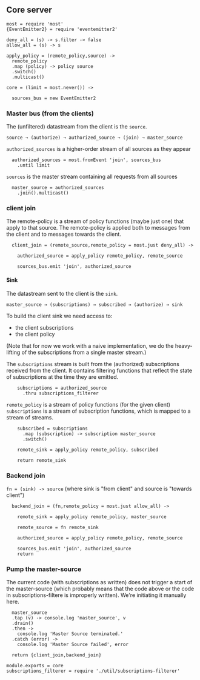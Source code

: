 Core server
-----------

    most = require 'most'
    {EventEmitter2} = require 'eventemitter2'

    deny_all = (s) -> s.filter -> false
    allow_all = (s) -> s

    apply_policy = (remote_policy,source) ->
      remote_policy
      .map (policy) -> policy source
      .switch()
      .multicast()

    core = (limit = most.never()) ->

      sources_bus = new EventEmitter2

### Master bus (from the clients)

The (unfiltered) datastream from the client is the `source`.

```
source → (authorize) → authorized_source → (join) → master_source
```

`authorized_sources` is a higher-order stream of all sources as they appear

      authorized_sources = most.fromEvent 'join', sources_bus
        .until limit

`sources` is the master stream containing all requests from all sources

      master_source = authorized_sources
        .join().multicast()

### client join

The remote-policy is a stream of policy functions (maybe just one) that apply to that source.
The remote-policy is applied both to messages from the client and to messages towards the client.

      client_join = (remote_source,remote_policy = most.just deny_all) ->

        authorized_source = apply_policy remote_policy, remote_source

        sources_bus.emit 'join', authorized_source

#### Sink

The datastream sent to the client is the `sink`.

```
master_source → (subscriptions) → subscribed → (authorize) → sink
```

To build the client sink we need access to:
- the client subscriptions
- the client policy

(Note that for now we work with a naive implementation, we do
the heavy-lifting of the subscriptions from a single master stream.)

The `subscriptions` stream is built from the (authorized) subscriptions received from the client.
It contains filtering functions that reflect the state of subscriptions at the time they are emitted.

        subscriptions = authorized_source
          .thru subscriptions_filterer

`remote_policy` is a stream of policy functions (for the given client)
`subscriptions` is a stream of subscription functions, which is mapped to a stream of streams.

        subscribed = subscriptions
          .map (subscription) -> subscription master_source
          .switch()

        remote_sink = apply_policy remote_policy, subscribed

        return remote_sink

### Backend join

`fn = (sink) -> source` (where sink is "from client" and source is "towards client")

      backend_join = (fn,remote_policy = most.just allow_all) ->

        remote_sink = apply_policy remote_policy, master_source

        remote_source = fn remote_sink

        authorized_source = apply_policy remote_policy, remote_source

        sources_bus.emit 'join', authorized_source
        return

### Pump the master-source

The current code (with subscriptions as written) does not trigger a start of the master-source (which probably means that the code above or the code in subscriptions-filtere is improperly written).
We're initiating it manually here.

      master_source
      .tap (v) -> console.log 'master_source', v
      .drain()
      .then ->
        console.log 'Master Source terminated.'
      .catch (error) ->
        console.log 'Master Source failed', error

      return {client_join,backend_join}

    module.exports = core
    subscriptions_filterer = require './util/subscriptions-filterer'

